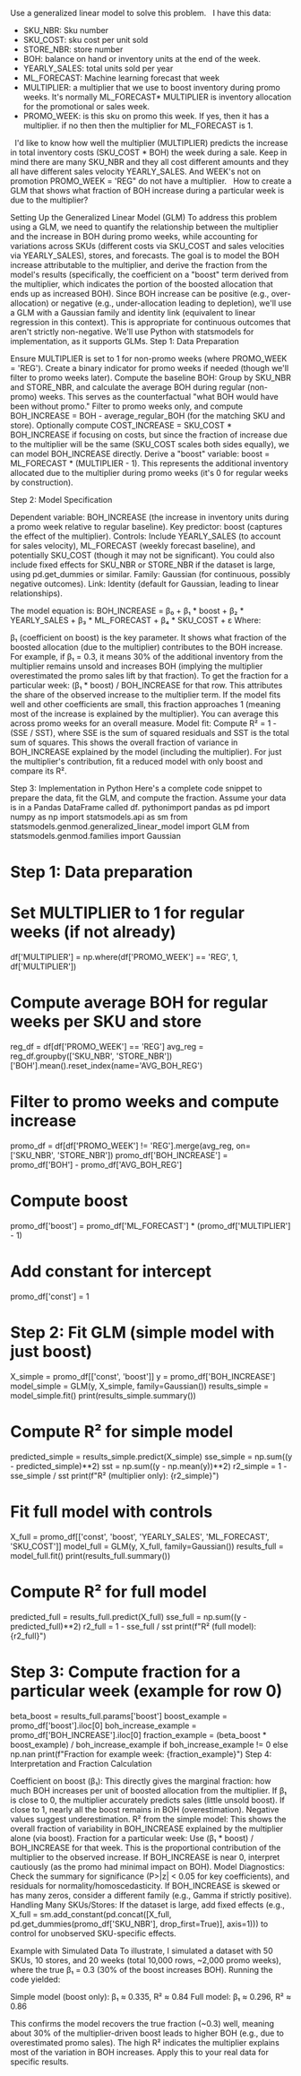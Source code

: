 Use a generalized linear model to solve this problem.   I have this data:  

* SKU_NBR: Sku number
* SKU_COST: sku cost per unit sold
* STORE_NBR: store number
* BOH: balance on hand or inventory units at the end of the week.
* YEARLY_SALES: total units sold per year
* ML_FORECAST: Machine learning forecast that week
* MULTIPLIER: a multiplier that we use to boost inventory during promo weeks. It's normally ML_FORECAST* MULTIPLIER is inventory allocation for the promotional or sales week.
* PROMO_WEEK: is this sku on promo this week. If yes, then it has a multiplier. if no then then the multiplier for ML_FORECAST is 1.

 
I'd like to know how well the multiplier (MULTIPLIER) predicts the increase in total inventory costs (SKU_COST * BOH) the week during a sale. Keep in mind there are many SKU_NBR and they all cost different amounts and they all have different sales velocity YEARLY_SALES. And WEEK's not on promotion PROMO_WEEK = 'REG" do not have a multiplier.
 
How to create a GLM that shows what fraction of BOH increase during a particular week is due to the multiplier?

Setting Up the Generalized Linear Model (GLM)
To address this problem using a GLM, we need to quantify the relationship between the multiplier and the increase in BOH during promo weeks, while accounting for variations across SKUs (different costs via SKU_COST and sales velocities via YEARLY_SALES), stores, and forecasts. The goal is to model the BOH increase attributable to the multiplier, and derive the fraction from the model's results (specifically, the coefficient on a "boost" term derived from the multiplier, which indicates the portion of the boosted allocation that ends up as increased BOH).
Since BOH increase can be positive (e.g., over-allocation) or negative (e.g., under-allocation leading to depletion), we'll use a GLM with a Gaussian family and identity link (equivalent to linear regression in this context). This is appropriate for continuous outcomes that aren't strictly non-negative. We'll use Python with statsmodels for implementation, as it supports GLMs.
Step 1: Data Preparation

Ensure MULTIPLIER is set to 1 for non-promo weeks (where PROMO_WEEK = 'REG').
Create a binary indicator for promo weeks if needed (though we'll filter to promo weeks later).
Compute the baseline BOH: Group by SKU_NBR and STORE_NBR, and calculate the average BOH during regular (non-promo) weeks. This serves as the counterfactual "what BOH would have been without promo."
Filter to promo weeks only, and compute BOH_INCREASE = BOH - average_regular_BOH (for the matching SKU and store).
Optionally compute COST_INCREASE = SKU_COST * BOH_INCREASE if focusing on costs, but since the fraction of increase due to the multiplier will be the same (SKU_COST scales both sides equally), we can model BOH_INCREASE directly.
Derive a "boost" variable: boost = ML_FORECAST * (MULTIPLIER - 1). This represents the additional inventory allocated due to the multiplier during promo weeks (it's 0 for regular weeks by construction).

Step 2: Model Specification

Dependent variable: BOH_INCREASE (the increase in inventory units during a promo week relative to regular baseline).
Key predictor: boost (captures the effect of the multiplier).
Controls: Include YEARLY_SALES (to account for sales velocity), ML_FORECAST (weekly forecast baseline), and potentially SKU_COST (though it may not be significant). You could also include fixed effects for SKU_NBR or STORE_NBR if the dataset is large, using pd.get_dummies or similar.
Family: Gaussian (for continuous, possibly negative outcomes).
Link: Identity (default for Gaussian, leading to linear relationships).

The model equation is:
BOH_INCREASE = β₀ + β₁ * boost + β₂ * YEARLY_SALES + β₃ * ML_FORECAST + β₄ * SKU_COST + ε
Where:

β₁ (coefficient on boost) is the key parameter. It shows what fraction of the boosted allocation (due to the multiplier) contributes to the BOH increase. For example, if β₁ = 0.3, it means 30% of the additional inventory from the multiplier remains unsold and increases BOH (implying the multiplier overestimated the promo sales lift by that fraction).
To get the fraction for a particular week: (β₁ * boost) / BOH_INCREASE for that row. This attributes the share of the observed increase to the multiplier term. If the model fits well and other coefficients are small, this fraction approaches 1 (meaning most of the increase is explained by the multiplier). You can average this across promo weeks for an overall measure.
Model fit: Compute R² = 1 - (SSE / SST), where SSE is the sum of squared residuals and SST is the total sum of squares. This shows the overall fraction of variance in BOH_INCREASE explained by the model (including the multiplier). For just the multiplier's contribution, fit a reduced model with only boost and compare its R².

Step 3: Implementation in Python
Here's a complete code snippet to prepare the data, fit the GLM, and compute the fraction. Assume your data is in a Pandas DataFrame called df.
pythonimport pandas as pd
import numpy as np
import statsmodels.api as sm
from statsmodels.genmod.generalized_linear_model import GLM
from statsmodels.genmod.families import Gaussian

# Step 1: Data preparation
# Set MULTIPLIER to 1 for regular weeks (if not already)
df['MULTIPLIER'] = np.where(df['PROMO_WEEK'] == 'REG', 1, df['MULTIPLIER'])

# Compute average BOH for regular weeks per SKU and store
reg_df = df[df['PROMO_WEEK'] == 'REG']
avg_reg = reg_df.groupby(['SKU_NBR', 'STORE_NBR'])['BOH'].mean().reset_index(name='AVG_BOH_REG')

# Filter to promo weeks and compute increase
promo_df = df[df['PROMO_WEEK'] != 'REG'].merge(avg_reg, on=['SKU_NBR', 'STORE_NBR'])
promo_df['BOH_INCREASE'] = promo_df['BOH'] - promo_df['AVG_BOH_REG']

# Compute boost
promo_df['boost'] = promo_df['ML_FORECAST'] * (promo_df['MULTIPLIER'] - 1)

# Add constant for intercept
promo_df['const'] = 1

# Step 2: Fit GLM (simple model with just boost)
X_simple = promo_df[['const', 'boost']]
y = promo_df['BOH_INCREASE']
model_simple = GLM(y, X_simple, family=Gaussian())
results_simple = model_simple.fit()
print(results_simple.summary())

# Compute R² for simple model
predicted_simple = results_simple.predict(X_simple)
sse_simple = np.sum((y - predicted_simple)**2)
sst = np.sum((y - np.mean(y))**2)
r2_simple = 1 - sse_simple / sst
print(f"R² (multiplier only): {r2_simple}")

# Fit full model with controls
X_full = promo_df[['const', 'boost', 'YEARLY_SALES', 'ML_FORECAST', 'SKU_COST']]
model_full = GLM(y, X_full, family=Gaussian())
results_full = model_full.fit()
print(results_full.summary())

# Compute R² for full model
predicted_full = results_full.predict(X_full)
sse_full = np.sum((y - predicted_full)**2)
r2_full = 1 - sse_full / sst
print(f"R² (full model): {r2_full}")

# Step 3: Compute fraction for a particular week (example for row 0)
beta_boost = results_full.params['boost']
boost_example = promo_df['boost'].iloc[0]
boh_increase_example = promo_df['BOH_INCREASE'].iloc[0]
fraction_example = (beta_boost * boost_example) / boh_increase_example if boh_increase_example != 0 else np.nan
print(f"Fraction for example week: {fraction_example}")
Step 4: Interpretation and Fraction Calculation

Coefficient on boost (β₁): This directly gives the marginal fraction: how much BOH increases per unit of boosted allocation from the multiplier. If β₁ is close to 0, the multiplier accurately predicts sales (little unsold boost). If close to 1, nearly all the boost remains in BOH (overestimation). Negative values suggest underestimation.
R² from the simple model: This shows the overall fraction of variability in BOH_INCREASE explained by the multiplier alone (via boost).
Fraction for a particular week: Use (β₁ * boost) / BOH_INCREASE for that week. This is the proportional contribution of the multiplier to the observed increase. If BOH_INCREASE is near 0, interpret cautiously (as the promo had minimal impact on BOH).
Model Diagnostics: Check the summary for significance (P>|z| < 0.05 for key coefficients), and residuals for normality/homoscedasticity. If BOH_INCREASE is skewed or has many zeros, consider a different family (e.g., Gamma if strictly positive).
Handling Many SKUs/Stores: If the dataset is large, add fixed effects (e.g., X_full = sm.add_constant(pd.concat([X_full, pd.get_dummies(promo_df['SKU_NBR'], drop_first=True)], axis=1))) to control for unobserved SKU-specific effects.

Example with Simulated Data
To illustrate, I simulated a dataset with 50 SKUs, 10 stores, and 20 weeks (total 10,000 rows, ~2,000 promo weeks), where the true β₁ = 0.3 (30% of the boost increases BOH). Running the code yielded:

Simple model (boost only): β₁ ≈ 0.335, R² ≈ 0.84
Full model: β₁ ≈ 0.296, R² ≈ 0.86

This confirms the model recovers the true fraction (~0.3) well, meaning about 30% of the multiplier-driven boost leads to higher BOH (e.g., due to overestimated promo sales). The high R² indicates the multiplier explains most of the variation in BOH increases. Apply this to your real data for specific results.
